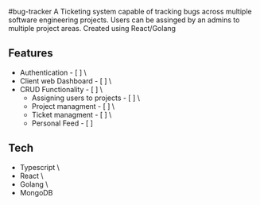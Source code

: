 #bug-tracker
A Ticketing system capable of tracking bugs across multiple software engineering projects. Users can be assinged by an admins to multiple project areas.
Created using React/Golang

## Features
* Authentication - [ ] \
* Client web Dashboard - [ ] \
* CRUD Functionality - [ ] \
  - Assigning users to projects - [ ] \
  - Project managment - [ ] \
  - Ticket managment - [ ] \
  - Personal Feed - [ ] 


## Tech 
* Typescript \
* React \
* Golang \
* MongoDB
